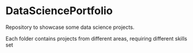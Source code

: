 # DataSciencePortfolio
Repository to showcase some data science projects.

Each folder contains projects from different areas, requiring different skills set
